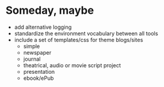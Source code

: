 
# Someday, maybe

+ add alternative logging
+ standardize the environment vocabulary between all tools
+ include a set of templates/css for theme blogs/sites 
    + simple 
    + newspaper
    + journal
    + theatrical, audio or movie script project
    + presentation
    + ebook/ePub


